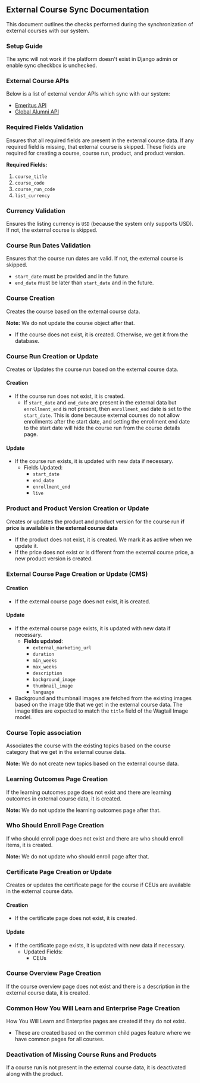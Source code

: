 ## External Course Sync Documentation

This document outlines the checks performed during the synchronization of external courses with our system.

### Setup Guide

The sync will not work if the platform doesn't exist in Django admin or enable sync checkbox is unchecked.

### External Course APIs

Below is a list of external vendor APIs which sync with our system:

- [Emeritus API](https://xpro.mit.edu/api/external_courses/emeritus/)
- [Global Alumni API](https://xpro.mit.edu/api/external_courses/global_alumni/)

### Required Fields Validation

Ensures that all required fields are present in the external course data.
If any required field is missing, that external course is skipped.
These fields are required for creating a course, course run, product, and product version.

**Required Fields:**

1. `course_title`
2. `course_code`
3. `course_run_code`
4. `list_currency`

### Currency Validation

Ensures the listing currency is `USD` (because the system only supports USD). If not, the external course is skipped.

### Course Run Dates Validation

Ensures that the course run dates are valid. If not, the external course is skipped.

- `start_date` must be provided and in the future.
- `end_date` must be later than `start_date` and in the future.

### Course Creation

Creates the course based on the external course data.

**Note:** We do not update the course object after that.

- If the course does not exist, it is created. Otherwise, we get it from the database.

### Course Run Creation or Update

Creates or Updates the course run based on the external course data.

#### Creation

- If the course run does not exist, it is created.
  - If `start_date` and `end_date` are present in the external data but `enrollment_end` is not present,
    then `enrollment_end` date is set to the `start_date`. This is done because external courses do not
    allow enrollments after the start date, and setting the enrollment end date to the start date will hide
    the course run from the course details page.

#### Update

- If the course run exists, it is updated with new data if necessary.
  - Fields Updated:
    - `start_date`
    - `end_date`
    - `enrollment_end`
    - `live`

### Product and Product Version Creation or Update

Creates or updates the product and product version for the course run
**if price is available in the external course data**

- If the product does not exist, it is created. We mark it as active when we update it.
- If the price does not exist or is different from the external course price, a new product version is created.

### External Course Page Creation or Update (CMS)

#### Creation

- If the external course page does not exist, it is created.

#### Update

- If the external course page exists, it is updated with new data if necessary.
  - **Fields updated**:
    - `external_marketing_url`
    - `duration`
    - `min_weeks`
    - `max_weeks`
    - `description`
    - `background_image`
    - `thumbnail_image`
    - `language`
- Background and thumbnail images are fetched from the existing images based on the image title
  that we get in the external course data. The image titles are expected to match the `title` field of the Wagtail Image model.

### Course Topic association

Associates the course with the existing topics based on the course category that we get in the external course data.

**Note:** We do not create new topics based on the external course data.

### Learning Outcomes Page Creation

If the learning outcomes page does not exist and there are learning outcomes in external course data, it is created.

**Note:** We do not update the learning outcomes page after that.

### Who Should Enroll Page Creation

If who should enroll page does not exist and there are who should enroll items, it is created.

**Note:** We do not update who should enroll page after that.

### Certificate Page Creation or Update

Creates or updates the certificate page for the course if CEUs are available in the external course data.

#### Creation

- If the certificate page does not exist, it is created.

#### Update

- If the certificate page exists, it is updated with new data if necessary.
  - Updated Fields:
    - CEUs

### Course Overview Page Creation

If the course overview page does not exist and there is a description in the external course data, it is created.

### Common How You Will Learn and Enterprise Page Creation

How You Will Learn and Enterprise pages are created if they do not exist.

- These are created based on the common child pages feature where we have common pages for all courses.

### Deactivation of Missing Course Runs and Products

If a course run is not present in the external course data, it is deactivated along with the product.
